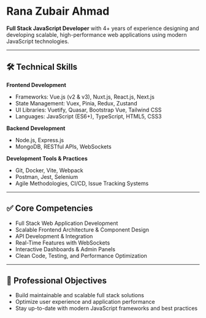 # Rana Zubair Ahmad

**Full Stack JavaScript Developer** with 4+ years of experience designing and developing scalable, high-performance web applications using modern JavaScript technologies.

---

## 🛠️ Technical Skills

**Frontend Development**  
- Frameworks: Vue.js (v2 & v3), Nuxt.js, React.js, Next.js  
- State Management: Vuex, Pinia, Redux, Zustand  
- UI Libraries: Vuetify, Quasar, Bootstrap Vue, Tailwind CSS  
- Languages: JavaScript (ES6+), TypeScript, HTML5, CSS3

**Backend Development**  
- Node.js, Express.js  
- MongoDB, RESTful APIs, WebSockets

**Development Tools & Practices**  
- Git, Docker, Vite, Webpack  
- Postman, Jest, Selenium  
- Agile Methodologies, CI/CD, Issue Tracking Systems

---

## ✅ Core Competencies

- Full Stack Web Application Development  
- Scalable Frontend Architecture & Component Design  
- API Development & Integration  
- Real-Time Features with WebSockets  
- Interactive Dashboards & Admin Panels  
- Clean Code, Testing, and Performance Optimization

---

## 🎯 Professional Objectives

- Build maintainable and scalable full stack solutions  
- Optimize user experience and application performance  
- Stay up-to-date with modern JavaScript frameworks and best practices

